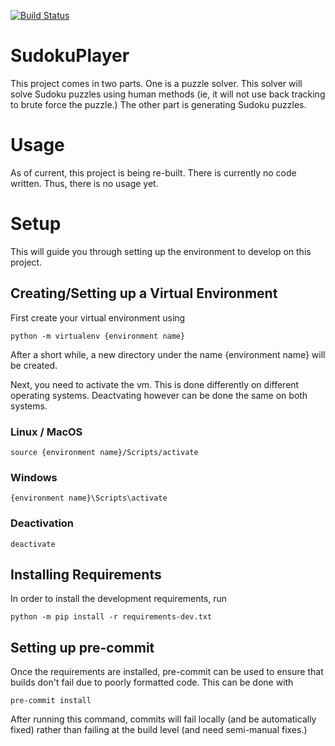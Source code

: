[![Build Status](https://travis-ci.org/Ross-Alexandra/SudokuPlayer.svg?branch=master)](https://travis-ci.org/Ross-Alexandra/SudokuPlayer)

# SudokuPlayer
This project comes in two parts. One is a puzzle solver. This solver
will solve Sudoku puzzles using human methods (ie, it will not
use back tracking to brute force the puzzle.) The other part is
generating Sudoku puzzles.

# Usage
As of current, this project is being re-built. There is currently
no code written. Thus, there is no usage yet.

# Setup
This will guide you through setting up the environment to develop on
this project.

## Creating/Setting up a Virtual Environment
First create your virtual environment using
``` commandline
python -m virtualenv {environment name}
```
After a short while, a new directory under the name {environment
name} will be created.

Next, you need to activate the vm. This is done differently
on different operating systems. Deactvating however can be done the
same on both systems.

### Linux / MacOS
``` commandline
source {environment name}/Scripts/activate
```

### Windows
``` commandline
{environment name}\Scripts\activate
```

### Deactivation
``` commandline
deactivate
```

## Installing Requirements
In order to install the development requirements, run
``` commandline
python -m pip install -r requirements-dev.txt
```

## Setting up pre-commit
Once the requirements are installed, pre-commit
can be used to ensure that builds don't fail
due to poorly formatted code. This can be done
with
``` commandline
pre-commit install
```
After running this command, commits will fail locally
(and be automatically fixed) rather than failing
at the build level (and need semi-manual fixes.)
